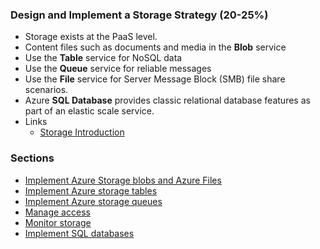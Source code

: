 ### Design and Implement a Storage Strategy (20-25%)
  * Storage exists at the PaaS level.
  * Content files such as documents and media in the __Blob__ service
  * Use the __Table__ service for NoSQL data
  * Use the __Queue__ service for reliable messages
  * Use the __File__ service for Server Message Block (SMB) file share scenarios. 
  * Azure __SQL Database__ provides classic relational database features as part of an elastic scale service.
  * Links
      - [Storage Introduction](https://azure.microsoft.com/en-us/documentation/articles/storage-introduction/)

### Sections
  * [Implement Azure Storage blobs and Azure Files](DesignAndImplementAStorageStrategy/implement-storage-blobs-and-files.md)
  * [Implement Azure storage tables](DesignAndImplementAStorageStrategy/implement-azure-storage-tables.md)
  * [Implement Azure storage queues](DesignAndImplementAStorageStrategy/implement-azure-storage-queues.md)
  * [Manage access](DesignAndImplementAStorageStrategy/manage-access.md)
  * [Monitor storage](DesignAndImplementAStorageStrategy/monitor-storage.md)
  * [Implement SQL databases](DesignAndImplementAStorageStrategy/implement-sql-databases.md)
